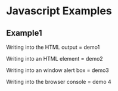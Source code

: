 # Javascript Examples 
## Example1

Writing into the HTML output = demo1

Writing into an HTML element = demo2

Writing into an window alert box = demo3

Writing into the browser console = demo 4